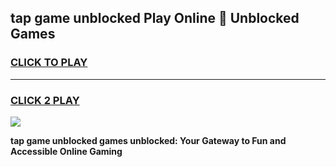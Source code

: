
## tap game unblocked Play Online 👋 Unblocked Games
<h3>
<a href="https://premium.freeplayer.one?title=tap_game_unblocked&ref=19F">CLICK TO PLAY</a></h3>
<hr>

<h3>
<a href="https://premium.freeplayer.one?title=tap_game_unblocked&ref=19F">CLICK 2 PLAY</a>
  
</h3>

<a href="https://premium.freeplayer.one?title=tap_game_unblocked&ref=19F"><img src="https://clearcache.store/games.png"></a>


**tap game unblocked games unblocked: Your Gateway to Fun and Accessible Online Gaming**
